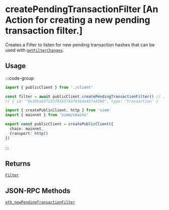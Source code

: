 # createPendingTransactionFilter [An Action for creating a new pending transaction filter.]

Creates a Filter to listen for new pending transaction hashes that can be used with [`getFilterChanges`](/docs/actions/public/getFilterChanges).

## Usage

:::code-group

```ts [example.ts]
import { publicClient } from './client'

const filter = await publicClient.createPendingTransactionFilter() // [!code focus:99]
// { id: "0x345a6572337856574a76364e457a4366", type: 'transaction' }
```

```ts [client.ts]
import { createPublicClient, http } from 'viem'
import { mainnet } from 'viem/chains'

export const publicClient = createPublicClient({
  chain: mainnet,
  transport: http()
})
```

:::

## Returns

[`Filter`](/docs/glossary/types#filter)

## JSON-RPC Methods

[`eth_newPendingTransactionFilter`](https://ethereum.org/en/developers/docs/apis/json-rpc/#eth_newpendingtransactionfilter)